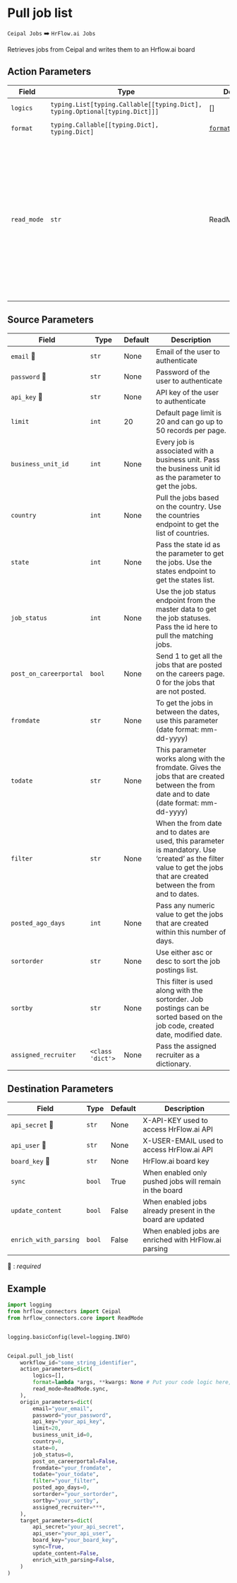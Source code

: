 # Pull job list
`Ceipal Jobs` :arrow_right: `HrFlow.ai Jobs`

Retrieves jobs from Ceipal and writes them to an Hrflow.ai board



## Action Parameters

| Field | Type | Default | Description |
| ----- | ---- | ------- | ----------- |
| `logics`  | `typing.List[typing.Callable[[typing.Dict], typing.Optional[typing.Dict]]]` | [] | List of logic functions |
| `format`  | `typing.Callable[[typing.Dict], typing.Dict]` | [`format_job`](../connector.py#L20) | Formatting function |
| `read_mode`  | `str` | ReadMode.sync | If 'incremental' then `read_from` of the last run is given to Origin Warehouse during read. **The actual behavior depends on implementation of read**. In 'sync' mode `read_from` is neither fetched nor given to Origin Warehouse during read. |

## Source Parameters

| Field | Type | Default | Description |
| ----- | ---- | ------- | ----------- |
| `email` :red_circle: | `str` | None | Email of the user to authenticate |
| `password` :red_circle: | `str` | None | Password of the user to authenticate |
| `api_key` :red_circle: | `str` | None | API key of the user to authenticate |
| `limit`  | `int` | 20 | Default page limit is 20 and can go up to 50 records per page. |
| `business_unit_id`  | `int` | None | Every job is associated with a business unit. Pass the business unit id as the parameter to get the jobs. |
| `country`  | `int` | None | Pull the jobs based on the country. Use the countries endpoint to get the list of countries. |
| `state`  | `int` | None | Pass the state id as the parameter to get the jobs. Use the states endpoint to get the states list. |
| `job_status`  | `int` | None | Use the job status endpoint from the master data to get the job statuses. Pass the id here to pull the matching jobs. |
| `post_on_careerportal`  | `bool` | None | Send 1 to get all the jobs that are posted on the careers page. 0 for the jobs that are not posted. |
| `fromdate`  | `str` | None | To get the jobs in between the dates, use this parameter (date format: mm-dd-yyyy) |
| `todate`  | `str` | None | This parameter works along with the fromdate. Gives the jobs that are created between the from date and to date (date format: mm-dd-yyyy) |
| `filter`  | `str` | None | When the from date and to dates are used, this parameter is mandatory. Use ‘created’ as the filter value to get the jobs that are created between the from and to dates. |
| `posted_ago_days`  | `int` | None | Pass any numeric value to get the jobs that are created within this number of days. |
| `sortorder`  | `str` | None | Use either asc or desc to sort the job postings list. |
| `sortby`  | `str` | None | This filter is used along with the sortorder. Job postings can be sorted based on the job code, created date, modified date. |
| `assigned_recruiter`  | `<class 'dict'>` | None | Pass the assigned recruiter as a dictionary. |

## Destination Parameters

| Field | Type | Default | Description |
| ----- | ---- | ------- | ----------- |
| `api_secret` :red_circle: | `str` | None | X-API-KEY used to access HrFlow.ai API |
| `api_user` :red_circle: | `str` | None | X-USER-EMAIL used to access HrFlow.ai API |
| `board_key` :red_circle: | `str` | None | HrFlow.ai board key |
| `sync`  | `bool` | True | When enabled only pushed jobs will remain in the board |
| `update_content`  | `bool` | False | When enabled jobs already present in the board are updated |
| `enrich_with_parsing`  | `bool` | False | When enabled jobs are enriched with HrFlow.ai parsing |

:red_circle: : *required*

## Example

```python
import logging
from hrflow_connectors import Ceipal
from hrflow_connectors.core import ReadMode


logging.basicConfig(level=logging.INFO)


Ceipal.pull_job_list(
    workflow_id="some_string_identifier",
    action_parameters=dict(
        logics=[],
        format=lambda *args, **kwargs: None # Put your code logic here,
        read_mode=ReadMode.sync,
    ),
    origin_parameters=dict(
        email="your_email",
        password="your_password",
        api_key="your_api_key",
        limit=20,
        business_unit_id=0,
        country=0,
        state=0,
        job_status=0,
        post_on_careerportal=False,
        fromdate="your_fromdate",
        todate="your_todate",
        filter="your_filter",
        posted_ago_days=0,
        sortorder="your_sortorder",
        sortby="your_sortby",
        assigned_recruiter=***,
    ),
    target_parameters=dict(
        api_secret="your_api_secret",
        api_user="your_api_user",
        board_key="your_board_key",
        sync=True,
        update_content=False,
        enrich_with_parsing=False,
    )
)
```